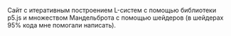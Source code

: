 Сайт с итеративным построением L-систем с помощью библиотеки p5.js и множеством Мандельброта с помощью шейдеров (в шейдерах 95% кода мне помогали написать).
